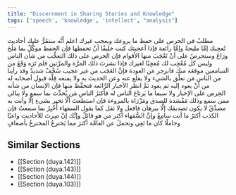 ```yaml
---
title: "Discernment in Sharing Stories and Knowledge"
tags: ['speech', 'knowledge', 'intellect', "analysis"]
---
```


 مطلبٌ في الحرص على حفظ ما يروعك ويعجب غيرك اعلم أَنَّه ستمُرُّ عليك أحاديث تُعجِبك إمَّا مليحةٌ وإمَّا رائعة  فإذا أعجبتك كنت خليقًا أنْ تحفظها فإن الحفظ موكَّلٌ بما مَلُحَ ورَاعَ وستحرصُ على أنْ تَعْجَبَ منها الأقوام فإن الحرص على ذلك التعجُّب من شأن الناس وليس كل مُعْجِب لك مُعجِبًا لغيرك  فإذا نشرتَ ذلك المرَّة والمرَّتين فلم تَرَه وَقَعَ من السامعين موقعَه منك فانزجر عن العودة فإنَّ العَجَب من غير عجيب سُخْفٌ شديدٌ  وقد رأينا من الناس مَن تعلَّق بالشيء ولا يقلع عنه وعن الحديث به ولا يمنعه قِلَّة قبول أصحابه له من أنْ يعود إليه ثم يعود  ثمَّ انظر الأخبار الرَّائعة فتحفَّظ منها فإن الإنسان من شأنه الحِرص على الإخبار ولا سيما ما يَرتاع الناس له فأكثرُ الناسِ مَن يُحدِّث بما سمع ولا يبالي ممن سمع وذلك مَفْسَدة للصدق ومَزْرَاة بالمروءة  فإن استطعتَ ألَّا تخبر بشيءٍ إلَّا وأنت به مصدِّقٌ لا يكون تصديقك إلَّا ببرهان فافعل ولا تقل كما يقول السفهاء أُخْبِرُ بما سمعتُ  فإن الكذب أكثرُ ما أنت سامِعٌ وإنَّ السُّفهاء أكثر من هو قائلٌ وإنَّك إنْ صِرتَ للأحاديث واعيًا وحاملًا كان ما تَعِي وتحملُ عن العامَّة أكثرَ مما يَخترعُ المخترعُ بأضعافٍ

## Similar Sections
- [[Section (duya.142)]]
 - [[Section (duya.143)]]
 - [[Section (duya.144)]]
 - [[Section (duya.103)]]
